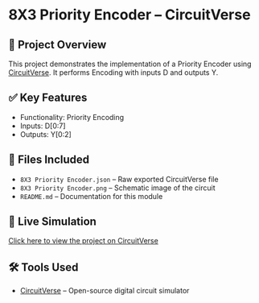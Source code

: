 # 8X3 Priority Encoder  – CircuitVerse

## 🧠 Project Overview 
This project demonstrates the implementation of a Priority Encoder using [CircuitVerse](https://circuitverse.org). It performs Encoding with inputs D and outputs Y.

## ✅ Key Features
- Functionality: Priority Encoding
- Inputs: D[0:7]
- Outputs: Y[0:2]

## 📂 Files Included
- `8X3 Priority Encoder.json` – Raw exported CircuitVerse file
- `8X3 Priority Encoder.png` – Schematic image of the circuit
- `README.md` – Documentation for this module

## 🔗 Live Simulation
[Click here to view the project on CircuitVerse](https://circuitverse.org/simulator/edit/8x3-priority-encoder-648aca33-937d-4010-881f-7c50743b8bca)

## 🛠 Tools Used
- [CircuitVerse](https://circuitverse.org) – Open-source digital circuit simulator